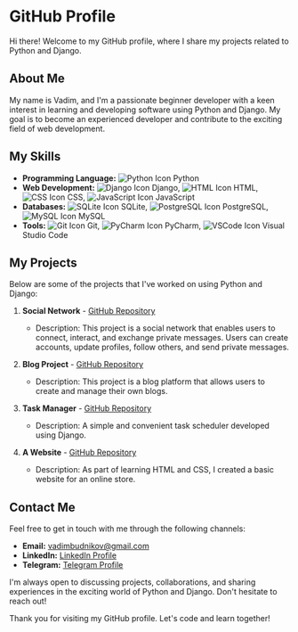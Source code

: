 # GitHub Profile

Hi there! Welcome to my GitHub profile, where I share my projects related to Python and Django.

## About Me

My name is Vadim, and I'm a passionate beginner developer with a keen interest in learning and developing software using Python and Django. My goal is to become an experienced developer and contribute to the exciting field of web development.

## My Skills

- **Programming Language:** ![Python Icon](https://fontawesome.com/icons/python?f=brands&s=solid&an=spin) Python
- **Web Development:** ![Django Icon](link_to_django_icon) Django, ![HTML Icon](link_to_html_icon) HTML, ![CSS Icon](link_to_css_icon) CSS, ![JavaScript Icon](link_to_js_icon) JavaScript
- **Databases:** ![SQLite Icon](https://fontawesome.com/icons/database?style=solid) SQLite, ![PostgreSQL Icon](link_to_postgresql_icon) PostgreSQL, ![MySQL Icon](link_to_mysql_icon) MySQL
- **Tools:** ![Git Icon](link_to_git_icon) Git, ![PyCharm Icon](link_to_pycharm_icon) PyCharm, ![VSCode Icon](link_to_vscode_icon) Visual Studio Code

## My Projects

Below are some of the projects that I've worked on using Python and Django:

1. **Social Network** - [GitHub Repository](https://github.com/vadzimbudnikau/social_network_project)
   - Description: This project is a social network that enables users to connect, interact, and exchange private messages. Users can create accounts, update profiles, follow others, and send private messages.

2. **Blog Project** - [GitHub Repository](https://github.com/vadzimbudnikau/blog_project)
   - Description: This project is a blog platform that allows users to create and manage their own blogs.

3. **Task Manager** - [GitHub Repository](https://github.com/vadzimbudnikau/task-manager)
   - Description: A simple and convenient task scheduler developed using Django.

4. **A Website** - [GitHub Repository](https://github.com/vadzimbudnikau/vadzimbudnikau.github.io)
   - Description: As part of learning HTML and CSS, I created a basic website for an online store.

## Contact Me

Feel free to get in touch with me through the following channels:

- **Email:** [vadimbudnikov@gmail.com](mailto:vadimbudnikov@gmail.com)
- **LinkedIn:** [LinkedIn Profile](https://www.linkedin.com/in/vadzim-budnikau-3493a717a/)
- **Telegram:** [Telegram Profile](https://t.me/valeriule)

I'm always open to discussing projects, collaborations, and sharing experiences in the exciting world of Python and Django. Don't hesitate to reach out!

Thank you for visiting my GitHub profile. Let's code and learn together!
